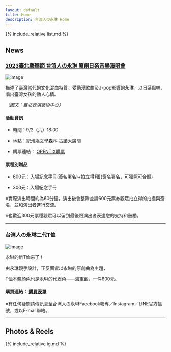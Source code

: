 ```yaml
---
layout: default
title: Home
description: 台湾人の永琳 Home
---
```


{% include_relative list.md %}

## News

### [2023臺北藝穗節 台湾人の永琳 原創日系音樂演唱會](https://www.tpac-taipei.org/festival-fringe/program/568)

![image](https://scontent-tpe1-1.xx.fbcdn.net/v/t39.30808-6/366270394_684911677009285_8799721046949692291_n.jpg?_nc_cat=108&cb=99be929b-59f725be&ccb=1-7&_nc_sid=7f8c78&_nc_ohc=-CsbdBE3VAUAX8-JQI6&_nc_ht=scontent-tpe1-1.xx&oh=00_AfD6_rokkF9CsZ4FhmTfcO7k09nCtj8c0aI_Y8uVpaciQw&oe=64DE0616)

描述了臺灣當代的文化混血特質。受動漫歌曲及J-pop影響的永琳，以日系風味，唱出臺灣女孩的動人心情。

*（圖文：臺北表演藝術中心）*

#### 活動資訊

- 時間：9/2（六）18:00

- 地點：紀州庵文學森林 古蹟大廣間

- 購票連結： [OPENTIX購票](https://www.opentix.life/event/1663438865957658625)

#### 票種別贈品

- 600元：入場紀念手冊(簽名署名)+拍立得1張(簽名署名，可獨照可合照)

- 300元：入場紀念手冊

※實際演出時間約為60分鐘，演出後會整隊並請600元票券觀眾拍立得的拍攝與簽名、並和演出者進行交流。

※也歡迎300元票種觀眾可以留到最後跟演出者表達您的支持和鼓勵。

---
### 台湾人の永琳二代T恤

![image](https://lh4.googleusercontent.com/tH6trOkOBmj-5-tltmVNyNTmERzFI1l6CGgveYEtcaOai2572AXDcVGA029JLvn5O_qzEX7BYWNyN7XWFYortbgTrZQlgr6aoXzGK5xejHLQummzSmAv2BfLyrpgx8G9ve5sLOrxBtqY-5P3bS1mQwQ28VzLZQ)

永琳的新T恤來了！

由永琳親手設計，正反面皆以永琳的原創曲為主題，

T恤本體顏色也是永琳的代表色——海軍藍，一件600元。

#### 購買連結： [購買表單](https://docs.google.com/forms/d/e/1FAIpQLSfL4j40eHtLK-8EkZSumVPmiiS5yz_RP7J4IjrzWyoH9sZyJA/viewform?usp=sf_link)

※有任何疑問請傳訊息至台湾人の永琳Facebook粉專／Instagram／LINE官方帳號，或以E-mail聯絡。

---
## Photos & Reels

{% include_relative ig.md %}
